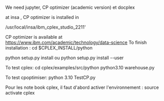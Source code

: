 We need jupyter, CP optimizer (academic version) et docplex 

at insa , CP optimizer is installed in 

/usr/local/insa/ibm_cplex_studio_2211'



CP optimizer is available at https://www.ibm.com/academic/technology/data-science
To finish installation : 
cd $CPLEX_INSTALL/python 

python setup.py install 
ou 
python setup.py install --user 

To test cplex: 
cd cplex/examples/src/python 
python3.10 warehouse.py

To test cpoptimiser: 
python 3.10 TestCP.py 


Pour les note book cplex, il faut d'abord activer l'environnement : 
source activate cplex
